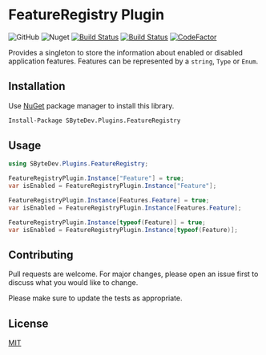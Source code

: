 # FeatureRegistry Plugin
![GitHub](https://img.shields.io/github/license/SByteDev/Net.Plugins.FeatureRegistry.svg)
![Nuget](https://img.shields.io/nuget/v/SByteDev.Plugins.FeatureRegistry.svg)
[![Build Status](https://img.shields.io/bitrise/d5e8d1c35b79fa21/develop?label=development&token=xAzYDfafCSB-9UCo2PGNiQ&branch)](https://app.bitrise.io/app/d5e8d1c35b79fa21)
[![Build Status](https://img.shields.io/bitrise/d5e8d1c35b79fa21/master?label=production&token=xAzYDfafCSB-9UCo2PGNiQ&branch)](https://app.bitrise.io/app/d5e8d1c35b79fa21)
[![CodeFactor](https://www.codefactor.io/repository/github/sbytedev/net.plugins.featureregistry/badge)](https://www.codefactor.io/repository/github/sbytedev/net.plugins.featureregistry)

Provides a singleton to store the information about enabled or disabled application features. Features can be represented by a `string`, `Type` or `Enum`.

## Installation

Use [NuGet](https://www.nuget.org) package manager to install this library.

```bash
Install-Package SByteDev.Plugins.FeatureRegistry
```

## Usage
```cs
using SByteDev.Plugins.FeatureRegistry;

FeatureRegistryPlugin.Instance["Feature"] = true;
var isEnabled = FeatureRegistryPlugin.Instance["Feature"];

FeatureRegistryPlugin.Instance[Features.Feature] = true;
var isEnabled = FeatureRegistryPlugin.Instance[Features.Feature];

FeatureRegistryPlugin.Instance[typeof(Feature)] = true;
var isEnabled = FeatureRegistryPlugin.Instance[typeof(Feature)];
```

## Contributing
Pull requests are welcome. For major changes, please open an issue first to discuss what you would like to change.

Please make sure to update the tests as appropriate.

## License
[MIT](https://choosealicense.com/licenses/mit/)
